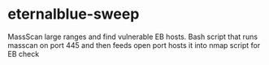 # eternalblue-sweep
MassScan large ranges and find vulnerable EB hosts.
Bash script that runs masscan on port 445 and then feeds open port hosts it into nmap script for EB check
